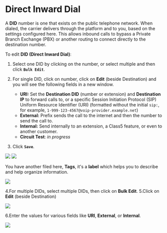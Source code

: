 # Direct Inward Dial

A **DID** number is one that exists on the public telephone network. When dialed, the carrier delivers through the platform and to you, based on the settings configured here. This allows inbound calls to bypass a Private Branch Exchange (PBX) or another routing to connect directly to the destination number.

To edit **DID (Direct Inward Dial)**:

1. Select one DID by clicking on the number, or select multiple and then click **`Bulk Edit`**.
2. For single DID, click on number, click on **Edit** (beside Destination) and you will see the following fields in a new window.

    + **URI:** Set the **Destination DID** (number or extension) and **Destination IP** to forward calls to, or a specific Session Initiation Protocol (SIP) Uniform Resource Identifier (URI)  (formatted without the initial `sip:`, for example, `1-999-123-4567@voip-provider.example.net`)
    + **External:** Prefix sends the call to the internet and then the number to send the call to.
    + **Internal:** Send internally to an extension, a Class5 feature, or even to another customer.
    + **Circuit Test**: *in progress*

3. Click **`Save`**.

<img src= "/customer-portal/img/did1.png">

<img src= "/customer-portal/img/did2.png">

You have another filed here, **Tags**, it's a **label** which helps you to describe and help organize information.

<img src= "/customer-portal/img/did3.png">

4.For multiple DIDs, select multiple DIDs, then click on **Bulk Edit**.
5.Click on **Edit** (beside Destination)

<img src= "/customer-portal/img/did4.png">

6.Enter the values for various fields like **URI**, **External**, or **Internal**.

<img src= "/customer-portal/img/did5.png">
